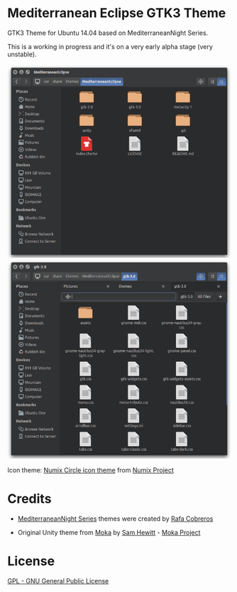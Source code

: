 Mediterranean Eclipse GTK3 Theme
================================

GTK3 Theme for Ubuntu 14.04 based on MediterraneanNight Series.

This is a working in progress and it's on a very early alpha stage (very unstable).

![Files (Nautilus)](screenshot-nautilus-1.png)
![Files (Nautilus)](screenshot-nautilus-2.png)

Icon theme: [Numix Circle icon theme](https://github.com/numixproject/numix-icon-theme-circle) from [Numix Project](http://numixproject.org/)

Credits
=======

* [MediterraneanNight Series](http://gnome-look.org/content/show.php/MediterraneanNight+Series?content=156782) themes were created by [Rafa Cobreros](http://gnome-look.org/usermanager/search.php?username=trastes)

* Original Unity theme from [Moka](http://gnome-look.org/content/show.php/Moka+GTK3+Theme?content=160565) by [Sam Hewitt](http://snwh.org/) - [Moka Project](http://mokaproject.com/)
 
License
=======

[GPL - GNU General Public License](https://www.gnu.org/copyleft/gpl.html)
